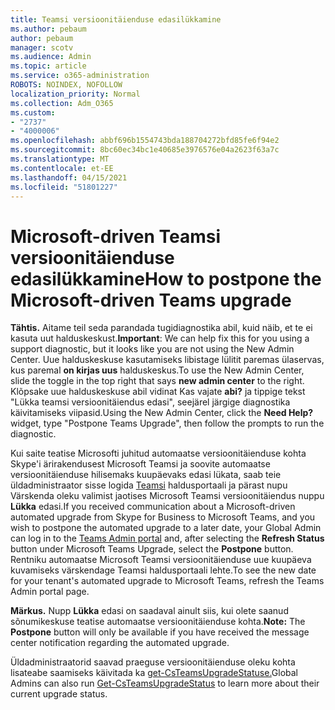 ```yaml
---
title: Teamsi versioonitäienduse edasilükkamine
ms.author: pebaum
author: pebaum
manager: scotv
ms.audience: Admin
ms.topic: article
ms.service: o365-administration
ROBOTS: NOINDEX, NOFOLLOW
localization_priority: Normal
ms.collection: Adm_O365
ms.custom:
- "2737"
- "4000006"
ms.openlocfilehash: abbf696b1554743bda188704272bfd85fe6f94e2
ms.sourcegitcommit: 8bc60ec34bc1e40685e3976576e04a2623f63a7c
ms.translationtype: MT
ms.contentlocale: et-EE
ms.lasthandoff: 04/15/2021
ms.locfileid: "51801227"
---
```

# <a name="how-to-postpone-the-microsoft-driven-teams-upgrade"></a><span data-ttu-id="20a63-102">Microsoft-driven Teamsi versioonitäienduse edasilükkamine</span><span class="sxs-lookup"><span data-stu-id="20a63-102">How to postpone the Microsoft-driven Teams upgrade</span></span>

<span data-ttu-id="20a63-103">**Tähtis.** Aitame teil seda parandada tugidiagnostika abil, kuid näib, et te ei kasuta uut halduskeskust.</span><span class="sxs-lookup"><span data-stu-id="20a63-103">**Important**: We can help fix this for you using a support diagnostic, but it looks like you are not using the New Admin Center.</span></span> <span data-ttu-id="20a63-104">Uue halduskeskuse kasutamiseks libistage lülitit paremas ülaservas, kus paremal **on kirjas uus** halduskeskus.</span><span class="sxs-lookup"><span data-stu-id="20a63-104">To use the New Admin Center, slide the toggle in the top right that says **new admin center** to the right.</span></span> <span data-ttu-id="20a63-105">Klõpsake uue halduskeskuse abil vidinat Kas vajate **abi?** ja tippige tekst "Lükka teamsi versioonitäiendus edasi", seejärel järgige diagnostika käivitamiseks viipasid.</span><span class="sxs-lookup"><span data-stu-id="20a63-105">Using the New Admin Center, click the **Need Help?** widget, type "Postpone Teams Upgrade", then follow the prompts to run the diagnostic.</span></span>

<span data-ttu-id="20a63-106">Kui saite teatise Microsofti juhitud automaatse versioonitäienduse kohta Skype'i ärirakendusest Microsoft Teamsi ja soovite automaatse versioonitäienduse hilisemaks kuupäevaks edasi  lükata, saab teie üldadministraator sisse logida [Teamsi](https://admin.teams.microsoft.com/dashboard) haldusportaali ja pärast nupu Värskenda oleku valimist jaotises Microsoft Teamsi versioonitäiendus nuppu **Lükka** edasi.</span><span class="sxs-lookup"><span data-stu-id="20a63-106">If you received communication about a Microsoft-driven automated upgrade from Skype for Business to Microsoft Teams, and you wish to postpone the automated upgrade to a later date, your Global Admin can log in to the [Teams Admin portal](https://admin.teams.microsoft.com/dashboard) and, after selecting the **Refresh Status** button under Microsoft Teams Upgrade, select the **Postpone** button.</span></span> <span data-ttu-id="20a63-107">Rentniku automaatse Microsoft Teamsi versioonitäienduse uue kuupäeva kuvamiseks värskendage Teamsi haldusportaali lehte.</span><span class="sxs-lookup"><span data-stu-id="20a63-107">To see the new date for your tenant's automated upgrade to Microsoft Teams, refresh the Teams Admin portal page.</span></span>

<span data-ttu-id="20a63-108">**Märkus.** Nupp **Lükka** edasi on saadaval ainult siis, kui olete saanud sõnumikeskuse teatise automaatse versioonitäienduse kohta.</span><span class="sxs-lookup"><span data-stu-id="20a63-108">**Note:** The **Postpone** button will only be available if you have received the message center notification regarding the automated upgrade.</span></span> 

<span data-ttu-id="20a63-109">Üldadministraatorid saavad praeguse versioonitäienduse oleku kohta lisateabe saamiseks käivitada ka [get-CsTeamsUpgradeStatuse.](https://docs.microsoft.com/powershell/module/skype/get-csteamsupgradestatus?view=skype-ps)</span><span class="sxs-lookup"><span data-stu-id="20a63-109">Global Admins can also run [Get-CsTeamsUpgradeStatus](https://docs.microsoft.com/powershell/module/skype/get-csteamsupgradestatus?view=skype-ps) to learn more about their current upgrade status.</span></span>
